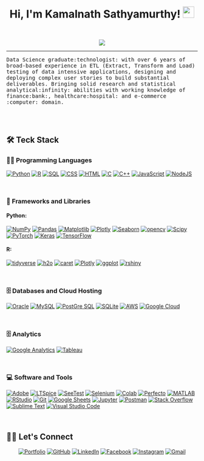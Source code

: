 <h1 align="center">
  Hi, I'm Kamalnath Sathyamurthy!
  <img src="https://media.giphy.com/media/hvRJCLFzcasrR4ia7z/giphy.gif" width="30"></h1>
<br/>

<!-- Typing SVG by DenverCoder1 - https://github.com/DenverCoder1/readme-typing-svg -->
<p align="center">
  <a href="https://github.com/DenverCoder1/readme-typing-svg"><img src="https://readme-typing-svg.herokuapp.com?lines=Data+Scientist;Machine+Learning+Engineer;Data+Engineer;ETL+Test+Lead;Software+Development+Engineer&center=true&width=1000&height=70&size=40"></a>
</p>
<hr/>
<samp>
Data Science graduate:technologist: with over 6 years of broad-based experience in ETL (Extract, Transform and Load) testing of data intensive applications, designing and deploying complex user stories to build substantial deliverables. Bringing solid research and statistical analytical:infinity: abilities with working knowledge of finance:bank:, healthcare:hospital: and e-commerce	:computer: domain.
</samp>

<br></br>
## 🛠️ Teck Stack

### 👨‍💻 Programming Languages

<p>
    <a href="#"><img alt="Python" src="https://img.shields.io/badge/Python%20-%2314354C.svg?style=for-the-badge&logo=python&logoColor=white"></a>
    <a href="#"><img alt="R" src="https://img.shields.io/badge/R%20-%2314354C.svg?style=for-the-badge&logo=r&logoColor=white"></a>
    <a href="#"><img alt="SQL" src="https://img.shields.io/badge/SQL%20-%23025E8C.svg?style=for-the-badge&logo=amazon-dynamodb&logoColor=white"></a>
    <a href="#"><img alt="CSS" src="https://img.shields.io/badge/CSS%20-%231572B6.svg?style=for-the-badge&logo=css3&logoColor=white"></a>
    <a href="#"><img alt="HTML" src="https://img.shields.io/badge/HTML%20-%23E34F26.svg?style=for-the-badge&logo=html5&logoColor=white"></a>
    <a href="#"><img alt="C" src="https://img.shields.io/badge/C%20-%232370ED.svg?style=for-the-badge&logo=c&logoColor=white"></a>
    <a href="#"><img alt="C++" src="https://img.shields.io/badge/C++%20-%2300599C.svg?style=for-the-badge&logo=c%2B%2B&logoColor=white"></a>
    <a href="#"><img alt="JavaScript" src="https://img.shields.io/badge/JavaScript%20-%23F7DF1E.svg?style=for-the-badge&logo=javascript&logoColor=black"></a>
    <a href="#"><img alt="NodeJS" src="https://img.shields.io/badge/Node.js%20-%2343853D.svg?style=for-the-badge&logo=node.js&logoColor=white"></a>
</p>
<br />

### 🧰 Frameworks and Libraries

#### Python:

<p>
    <a href="#"><img alt="NumPy" src="https://img.shields.io/badge/Numpy%20-%23013243.svg?style=for-the-badge&logo=numpy&logoColor=white"></a>
    <a href="#"><img alt="Pandas" src="https://img.shields.io/badge/Pandas%20-%23150458.svg?style=for-the-badge&logo=pandas&logoColor=white"></a>
    <a href="#"><img alt="Matplotlib" src="https://img.shields.io/badge/Matplotlib-%ffffff.svg?style=for-the-badge&logo=Matplotlib&logoColor=white"></a>
    <a href="#"><img alt="Plotly" src="https://img.shields.io/badge/Plotly-%233F4F75.svg?style=for-the-badge&logo=plotly&logoColor=white"></a>
    <a href="#"><img alt="Seaborn" src="https://img.shields.io/badge/seaborn-%23F7931E.svg?style=for-the-badge&logo=seaborn&logoColor=white"></a>
    <a href="#"><img alt="opencv" src="https://img.shields.io/badge/opencv-%233F4F75.svg?style=for-the-badge&logo=opencv&logoColor=white"></a>
    <a href="#"><img alt="Scipy" src="https://img.shields.io/badge/SciPy-%230C55A5.svg?style=for-the-badge&logo=scipy&logoColor=%white"></a>
    <a href="#"><img alt="PyTorch" src="https://img.shields.io/badge/PyTorch-%23EE4C2C.svg?style=for-the-badge&logo=PyTorch&logoColor=white"></a>
    <a href="#"><img alt="Keras" src="https://img.shields.io/badge/Keras%20-%23D00000.svg?style=for-the-badge&logo=Keras&logoColor=white"></a>
    <a href="#"><img alt="TensorFlow" src="https://img.shields.io/badge/TensorFlow%20-%23FF6F00.svg?style=for-the-badge&logo=TensorFlow&logoColor=white"></a>

</p>

#### R:

<p>
    <a href="#"><img alt="tidyverse" src="https://img.shields.io/badge/tidyverse%20-%23013243.svg?style=for-the-badge&logo=tidyverse&logoColor=white"></a>
    <a href="#"><img alt="h2o" src="https://img.shields.io/badge/h2o%20-%23150458.svg?style=for-the-badge&logo=h2o&logoColor=white"></a>
    <a href="#"><img alt="caret" src="https://img.shields.io/badge/caret-%ffffff.svg?style=for-the-badge&logo=caret&logoColor=white"></a>
    <a href="#"><img alt="Plotly" src="https://img.shields.io/badge/Plotly-%233F4F75.svg?style=for-the-badge&logo=plotly&logoColor=white"></a>
    <a href="#"><img alt="ggplot" src="https://img.shields.io/badge/ggplot-%23F7931E.svg?style=for-the-badge&logo=ggplot&logoColor=white"></a>
    <a href="#"><img alt="rshiny" src="https://img.shields.io/badge/rshiny-%233F4F75.svg?style=for-the-badge&logo=rshiny&logoColor=white"></a>
</p>
<br />

### 🗄️ Databases and Cloud Hosting

<p>
    <a href="#"><img alt="Oracle" src="https://img.shields.io/badge/Oracle-F80000?style=for-the-badge&logo=oracle&logoColor=black"></a> 
    <a href="#"><img alt="MySQL" src="https://img.shields.io/badge/MySQL-%2300f.svg?style=for-the-badge&logo=mysql&logoColor=white"></a>
    <a href="#"><img alt="PostGre SQL" src="https://img.shields.io/badge/PostgreSQL-316192?style=for-the-badge&logo=postgresql&logoColor=white"></a>
    <a href="#"><img alt="SQLite" src="https://img.shields.io/badge/SQLite-07405E?style=for-the-badge&logo=sqlite&logoColor=white"></a>
    <a href="#"><img alt="AWS" src="https://img.shields.io/badge/Amazon_AWS-232F3E?style=for-the-badge&logoColor=white"></a>
    <a href="#"><img alt="Google Cloud" src="https://img.shields.io/badge/Google_Cloud-4285F4?style=for-the-badge&logo=google-cloud&logoColor=white"></a> 
  
</p>
<br />

### 🗄️ Analytics

<p>
    <a href="#"><img alt="Google Analytics" src="https://img.shields.io/badge/Google%20Analytics-E37400?style=for-the-badge&logo=google%20analytics&logoColor=white"></a> 
    <a href="#"><img alt="Tableau" src="https://img.shields.io/badge/Tableau-E97627?style=for-the-badge&logo=Tableau&logoColor=white"></a>
  
</p>
<br />

### 💻 Software and Tools

<p>
    <a href="#"><img alt="Adobe" src="https://img.shields.io/badge/Adobe%20-%23FF0000.svg?style=for-the-badge&logo=adobe&logoColor=white"></a>
    <a href="#"><img alt="LTSpice" src="https://img.shields.io/badge/ltspice-008678.svg?style=for-the-badge&logo=ltspice&logoColor=white"></a>
    <a href="#"><img alt="SeeTest" src="https://img.shields.io/badge/SeeTest-3DDC84?style=for-the-badge&logo=seetest&logoColor=white"></a>
    <a href="#"><img alt="Selenium" src="https://img.shields.io/badge/Selenium-3DDC84?style=for-the-badge&logo=selenium&logoColor=white"></a>
    <a href="#"><img alt="Colab" src="https://img.shields.io/badge/Colab-00b56a.svg?style=for-the-badge&logo=google-colab&logoColor=white"></a>
    <a href="#"><img alt="Perfecto" src="https://img.shields.io/badge/-perfecto-FB542B?style=for-the-badge&logo=perfecto&logoColor=white"></a>
    <a href="#"><img alt="MATLAB" src="https://img.shields.io/badge/matlab-000000.svg?lstyle=for-the-badge&ogo=matlab&logoColor=white"></a>
    <a href="#"><img alt="RStudio" src="https://img.shields.io/badge/-RStudio%20Reader-141E24?style=for-the-badge&logo=rstudio&logoColor=white"></a>
    <a href="#"><img alt="Git" src="https://img.shields.io/badge/Git%20-%23F05033.svg?style=for-the-badge&logo=git&logoColor=white"></a>
    <a href="#"><img alt="Google Sheets" src="https://img.shields.io/badge/Google%20Sheets%20-%2334A853.svg?style=for-the-badge&logo=google%20sheets&logoColor=white"></a>
    <a href="#"><img alt="Jupyter" src="https://img.shields.io/badge/Jupyter%20-%23F37626.svg?style=for-the-badge&logo=Jupyter&logoColor=white"></a>
    <a href="#"><img alt="Postman" src="https://img.shields.io/badge/Postman-FF6C37?style=for-the-badge&logo=postman&logoColor=white"></a>
    <a href="#"><img alt="Stack Overflow" src="https://img.shields.io/badge/-Stack%20Overflow-FE7A16?style=for-the-badge&logo=stack-overflow&logoColor=white"></a>
    <a href="#"><img alt="Sublime Text" src="https://img.shields.io/badge/-Sublime%20Text-302E31?style=for-the-badge&logo=sublime-text&logoColor=white"></a>
    <a href="#"><img alt="Visual Studio Code" src="https://img.shields.io/badge/Visual%20Studio%20Code-0078d7.svg?style=for-the-badge&logo=visual-studio-code&logoColor=white"></a>
</p>
<br />

<!-- https://github.com/sisodiya2421 -->
## 🙋‍♀️ Let's Connect
<p align="center">
	<a href="https://kamalnathsathyamurthy.com/" target="_blank"><img src="https://img.icons8.com/bubbles/50/000000/web.png" alt="Portfolio"/></a>
	<a href="https://ap-kamal.github.io/" target="_blank"><img src="https://img.icons8.com/bubbles/50/000000/github.png" alt="GitHub"/></a>
	<a href="https://www.linkedin.com/in/kamalnathsathya/" target="_blank"><img src="https://img.icons8.com/bubbles/50/000000/linkedin.png" alt="LinkedIn"/></a>
	<a href="https://www.facebook.com/" target="_blank"><img src="https://img.icons8.com/bubbles/50/000000/facebook-new.png" alt="Facebook"/></a>
	<a href="https://www.instagram.com/" target="_blank"><img src="https://img.icons8.com/bubbles/50/000000/instagram.png" alt="Instagram"/></a>
	<a href="mailto:kamalnath.sathyamurthy@gmail.com" target="_blank"><img src="https://img.icons8.com/bubbles/50/000000/gmail.png" alt="Gmail"/></a>
</p>
